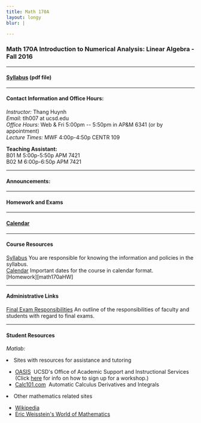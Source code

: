 ```yaml
---
title: Math 170A
layout: longy
blur: |

---
```

### Math 170A Introduction to Numerical Analysis: Linear Algebra - Fall 2016


---

#### [Syllabus][math170aSyl] (pdf file)

  [math170aSyl]:http://thanghuynh.org/teaching/math170a_syllabus.pdf

---  

#### Contact Information and Office Hours:  

*Instructor:* Thang Huynh  
*Email:* tlh007 at ucsd.edu  
*Office Hours:* Web & Fri 5:00pm -- 5:50pm in AP&M 6341 (or by appointment)    
*Lecture Times:* MWF	4:00p-4:50p	CENTR	109  

**Teaching Assistant:**   
B01	M	5:00p-5:50p	APM	7421  
B02	M	6:00p-6:50p	APM	7421  

--- 

#### Announcements:


---

#### Homework and Exams

---

#### [Calendar][math170aCal]
  
  [math170aCal]:http://thanghuynh.org/teaching/math170a_f16_cal.html  


---  

#### Course Resources  

[Syllabus][math170aSyl] You are responsible for knowing the information and policies in the syllabus.  
[Calendar][math170aCal] Important dates for the course in calendar format.  
[Homework][math170aHW]  

[math170aCal]:http://thanghuynh.org/teaching/math170a_f16_cal.html
[math170aSyl]:http://thanghuynh.org/teaching/math170a_syllabus.pdf


---  

#### Administrative Links  
[Final Exam Responsibilities](http://blink.ucsd.edu/Blink/External/Topics/How_To/0,1260,17998,00.html) An outline of the responsibilities of faculty and students
with regard to final exams.


---

#### Student Resources

*Matlab:*


<li>Sites with resources for assistance and tutoring
<ul><p></p><li><a href="http://oasis.ucsd.edu/">OASIS</a> &nbsp;UCSD's Office of Academic Support and
Instructional Services (Click <a href="https://students.ucsd.edu/academics/_organizations/oasis/math-science/workshops.html">here</a> for info on how to sign up for a workshop.)</li> 
<li><a href="http://www.calc101.com/">Calc101.com</a> &nbsp;Automatic Calculus Derivatives and
Integrals</li>
<p></p>
</ul></li>

<li>Other mathematics related sites 
<p></p><ul>
<li><a href="http://en.wikipedia.org/wiki/Portal:Mathematics">Wikipedia</a></li>
<li><a href="http://mathworld.wolfram.com/">Eric Weisstein's World of Mathematics</a></li>
</ul></li>


















